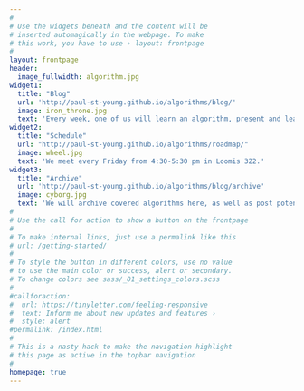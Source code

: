 ```yaml
---
#
# Use the widgets beneath and the content will be
# inserted automagically in the webpage. To make
# this work, you have to use › layout: frontpage
#
layout: frontpage
header:
  image_fullwidth: algorithm.jpg
widget1:
  title: "Blog"
  url: 'http://paul-st-young.github.io/algorithms/blog/'
  image: iron_throne.jpg
  text: 'Every week, one of us will learn an algorithm, present and leave a brief summay at this altar.'
widget2:
  title: "Schedule"
  url: "http://paul-st-young.github.io/algorithms/roadmap/"
  image: wheel.jpg
  text: 'We meet every Friday from 4:30-5:30 pm in Loomis 322.'
widget3:
  title: "Archive"
  url: 'http://paul-st-young.github.io/algorithms/blog/archive'
  image: cyborg.jpg
  text: 'We will archive covered algorithms here, as well as post potentially interesting algorithms to be covered.'
#
# Use the call for action to show a button on the frontpage
#
# To make internal links, just use a permalink like this
# url: /getting-started/
#
# To style the button in different colors, use no value
# to use the main color or success, alert or secondary.
# To change colors see sass/_01_settings_colors.scss
#
#callforaction:
#  url: https://tinyletter.com/feeling-responsive
#  text: Inform me about new updates and features ›
#  style: alert
#permalink: /index.html
#
# This is a nasty hack to make the navigation highlight
# this page as active in the topbar navigation
#
homepage: true
---
```

